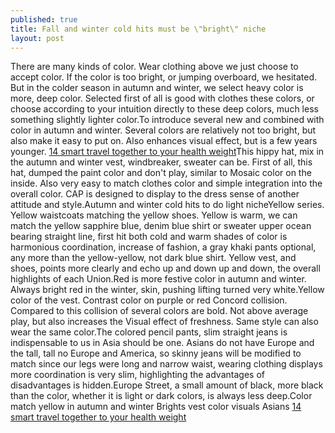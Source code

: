 ```yaml
---
published: true
title: Fall and winter cold hits must be \"bright\" niche
layout: post
---
```

There are many kinds of color. Wear clothing above we just choose to accept color. If the color is too bright, or jumping overboard, we hesitated. But in the colder season in autumn and winter, we select heavy color is more, deep color. Selected first of all is good with clothes these colors, or choose according to your intuition directly to these deep colors, much less something slightly lighter color.To introduce several new and combined with color in autumn and winter. Several colors are relatively not too bright, but also make it easy to put on. Also enhances visual effect, but is a few years younger. [14 smart travel together to your health weight](https://moshino2016.wordpress.com/2016/01/30/14-smart-travel-together-to-your-health-weight-loss/)This hippy hat, mix in the autumn and winter vest, windbreaker, sweater can be. First of all, this hat, dumped the paint color and don\'t play, similar to Mosaic color on the inside. Also very easy to match clothes color and simple integration into the overall color. CAP is designed to display to the dress sense of another attitude and style.Autumn and winter cold hits to do light nicheYellow series. Yellow waistcoats matching the yellow shoes. Yellow is warm, we can match the yellow sapphire blue, denim blue shirt or sweater upper ocean bearing straight line, first hit both cold and warm shades of color is harmonious coordination, increase of fashion, a gray khaki pants optional, any more than the yellow-yellow, not dark blue shirt. Yellow vest, and shoes, points more clearly and echo up and down up and down, the overall highlights of each Union.Red is more festive color in autumn and winter. Always bright red in the winter, skin, pushing lifting turned very white.Yellow color of the vest. Contrast color on purple or red Concord collision. Compared to this collision of several colors are bold. Not above average play, but also increases the Visual effect of freshness. Same style can also wear the same color.The colored pencil pants, slim straight jeans is indispensable to us in Asia should be one. Asians do not have Europe and the tall, tall no Europe and America, so skinny jeans will be modified to match since our legs were long and narrow waist, wearing clothing displays more coordination is very slim, highlighting the advantages of disadvantages is hidden.Europe Street, a small amount of black, more black than the color, whether it is light or dark colors, is always less deep.Color match yellow in autumn and winter Brights vest color visuals Asians [14 smart travel together to your health weight](https://moshino2016.wordpress.com/2016/01/30/14-smart-travel-together-to-your-health-weight-loss/)